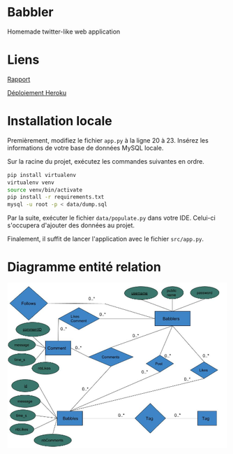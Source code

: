 # Babbler
Homemade twitter-like web application

# Liens

[Rapport](https://drive.google.com/open?id=1lx70liwcA8EB2HQazvDFgBolvkQ33gXP)

[Déploiement Heroku](https://babbler-deploy.herokuapp.com)

# Installation locale

Premièrement, modifiez le fichier `app.py` à la ligne 20 à 23. Insérez les informations de votre base de données MySQL locale.

Sur la racine du projet, exécutez les commandes suivantes en ordre.

```bash
pip install virtualenv
virtualenv venv
source venv/bin/activate
pip install -r requirements.txt
mysql -u root -p < data/dump.sql
```

Par la suite, exécuter le fichier ```data/populate.py``` dans votre IDE. Celui-ci s'occupera d'ajouter des données au projet.

Finalement, il suffit de lancer l'application avec le fichier ```src/app.py```.

# Diagramme entité relation
![](doc/ERDiag.jpg) 
